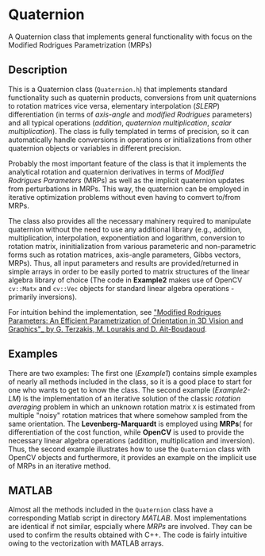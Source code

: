 # Quaternion
A Quaternion class that implements general functionality with focus on the Modified Rodrigues Parametrization (MRPs) 

## Description
This is a Quaternion class (`Quaternion.h`) that implements standard functionality such as quaternin products, conversions from unit quaternions to rotation matrices vice versa, elementary interpolation (_SLERP_) differentiation (in terms of _axis-angle_ and _modified Rodrigues_ parameters) and all typical operations (_addition_, _quaternion multiplication_, _scalar multiplication_). The class is fully templated in terms of precision, so it can automatically handle conversions in operations or initializations from other quaternion objects or variables in different precision.

Probably the most important feature of the class is that it implements the analytical rotation and quaternion derivatives in terms of _Modified Rodrigues Parameters_ (MRPs) as well as the implicit quaternion updates from perturbations in MRPs. This way, the quaternion can be employed in iterative optimization problems without even having to comvert to/from MRPs.

The class also provides all the necessary mahinery required to manipulate quaternion without the need to use any additional library (e.g., addition, multiplication, interpolation, exponentiation and logarithm, conversion to rotation matrix, ininitialization from various parameteric and non-parametric forms such as rotation matrices, axis-angle parameters, Gibbs vectors, MRPs). Thus, all input parameters and results are provided/returned in simple arrays in order to be easily ported to matrix structures of the linear algebra library of choice (The code in **Example2** makes use of OpenCV `cv::Matx` and `cv::Vec` objects for standard linear algebra operations - primarily inversions).

For intuition behind the implementation, see ["Modified Rodrigues Parameters: An Efficient Parametrization of Orientation in 3D Vision and Graphics"_ by G. Terzakis, M. Lourakis and D. Ait-Boudaoud](https://link.springer.com/article/10.1007/s10851-017-0765-x). 

## Examples

There are two examples: The first one (_Example1_) contains simple examples of nearly all methods included in the class, so it is a good place to start for one who wants to get to know the class. The second example (_Example2-LM_) is the implementation of an iterative solution of the classic _rotation averaging_ problem in which an unknown rotation matrix `X` is estimated from multiple "noisy" rotation matrices that where somehow sampled from the same orientation. The **Levenberg-Marquardt** is employed using **MRPs**( for differentiation of the cost function, while **OpenCV** is used to provide the necessary linear algebra operations (addition, multiplication and inversion). Thus, the second example illustrates how to use the `Quaternion` class with OpenCV objects and furthermore, it provides an example on the implicit use of MRPs in an iterative method.  

## MATLAB

Almost all the methods included in the `Quaternion` class have a corresponding Matlab script in directory _MATLAB_. Most implementations are identical if not similar, espcially where _MRPs_ are involved. They can be used to confirm the results obtained with C++. The code is fairly intuitive owing to the vectorization with MATLAB arrays. 
